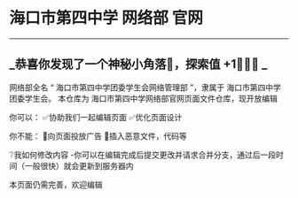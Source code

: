 # **海口市第四中学 网络部 官网**
***
## _恭喜你发现了一个神秘小角落👀，探索值 +1🎉🎉🎉 _

网络部全名 “ 海口市第四中学团委学生会网络管理部 ”，隶属于 海口市第四中学团委学生会。
本仓库为 海口市第四中学网络部官网页面文件仓库，现开放编辑

你可以：
✅协助我们一起编辑页面
✅优化页面设计

你不能：
🚫向页面投放广告
🚫插入恶意文件，代码等

❔我如何修改内容
-你可以在编辑完成后提交更改并请求合并分支，通过后一段时间（一般很快）就会更新到服务器内

本页面仍需完善，欢迎编辑